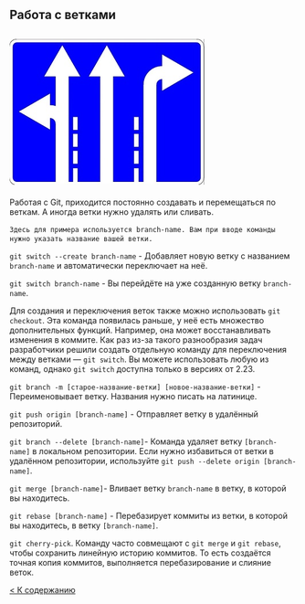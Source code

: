 ## Работа с ветками
![](/photo/napravlenie.jpg)
---
Работая с Git, приходится постоянно создавать и перемещаться по веткам. А иногда ветки нужно удалять или сливать.
```
Здесь для примера используется branch-name. Вам при вводе команды нужно указать название вашей ветки.
```
 `git switch --create branch-name` - Добавляет новую ветку с названием `branch-name` и автоматически переключает на неё.

 `git switch branch-name` - Вы перейдёте на уже созданную ветку `branch-name`.

 Для создания и переключения веток также можно использовать
`git checkout`. Эта команда появилась раньше, у неё есть множество дополнительных функций. Например, она может восстанавливать изменения в коммите. Как раз из-за такого разнообразия задач разработчики решили создать отдельную команду для переключения между ветками — `git switch`. Вы можете использовать любую из команд, однако `git switch` доступна только в версиях от 2.23.

`git branch -m [старое-название-ветки] [новое-название-ветки]` - Переименовывает ветку. Названия нужно писать на латинице.

`git push origin [branch-name]` - Отправляет ветку в удалённый репозиторий.

`git branch --delete [branch-name]`- Команда удаляет ветку `[branch-name]` в локальном репозитории. Если нужно избавиться от ветки в удалённом репозитории, используйте `git push --delete origin [branch-name]`.

`git merge [branch-name]`- Вливает ветку `branch-name` в ветку, в которой вы находитесь.

`git rebase [branch-name]` - Перебазирует коммиты из ветки, в которой вы находитесь, в ветку `[branch-name]`.

`git cherry-pick`. Команду часто совмещают с `git merge` и `git rebase`, чтобы сохранить линейную историю коммитов. То есть создаётся точная копия коммитов, выполняется перебазирование и слияние веток.

[< К содержанию](Readme.md)